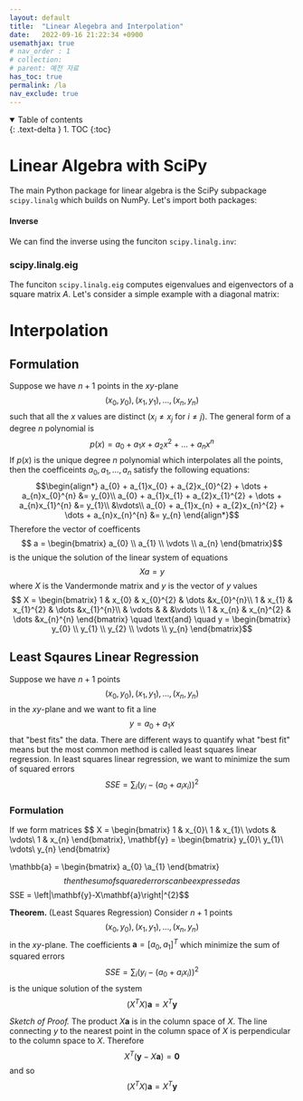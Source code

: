 ```yaml
---
layout: default
title:  "Linear Alegebra and Interpolation"
date:   2022-09-16 21:22:34 +0900
usemathjax: true
# nav_order : 1
# collection: 
# parent: 예전 자료
has_toc: true
permalink: /la
nav_exclude: true
---
```

<details open markdown="block">
  <summary>
    Table of contents
  </summary>
  {: .text-delta }
1. TOC
{:toc}
</details>

# Linear Algebra with SciPy
The main Python package for linear algebra is the SciPy subpackage `scipy.linalg` which builds on NumPy. Let's import both packages:

#### Inverse
We can find the inverse using the funciton `scipy.linalg.inv`:
### scipy.linalg.eig
The funciton `scipy.linalg.eig` computes eigenvalues and eigenvectors of a square matrix $A$.
Let's consider a simple example with a diagonal matrix:

# Interpolation
## Formulation
Suppose we have $n+1$ points in the $xy$-plane $$(x_{0},y_{0}), (x_{1}, y_{1}), \dots, (x_{n},y_{n})$$ such that all the $x$ values are distinct
$(x_{i} \neq x_{j} \text{  for  } i\neq j)$. The general form of a degree $n$ polynomial is $$p(x)=a_{0} + a_{1}x+a_{2}x^{2} + \dots + a_{n}x^{n}$$
If $p(x)$ is the unique degree $n$ polynomial which interpolates all the points, then the coefficeints $a_{0}, a_{1}, \dots, a_{n}$ satisfy the following equations:
$$\begin{align*}
a_{0} + a_{1}x_{0} + a_{2}x_{0}^{2} + \dots + a_{n}x_{0}^{n} &= y_{0}\\
a_{0} + a_{1}x_{1} + a_{2}x_{1}^{2} + \dots + a_{n}x_{1}^{n} &= y_{1}\\
&\vdots\\
a_{0} + a_{1}x_{n} + a_{2}x_{n}^{2} + \dots + a_{n}x_{n}^{n} &= y_{n}
\end{align*}$$
Therefore the vector of coefficents
$$ a = \begin{bmatrix} a_{0} \\ a_{1} \\ \vdots \\ a_{n} \end{bmatrix}$$
is the unique the solution of the linear system of equations $$Xa=y$$
where $X$ is the Vandermonde matrix and $y$ is the vector of $y$ values 
$$ X =
\begin{bmatrix}
1 & x_{0} & x_{0}^{2} & \dots &x_{0}^{n}\\
1 & x_{1} & x_{1}^{2} & \dots &x_{1}^{n}\\
  & \vdots &           &       &\vdots \\
1 & x_{n} & x_{n}^{2} & \dots &x_{n}^{n}
\end{bmatrix}
\quad \text{and} \quad y = \begin{bmatrix}
y_{0} \\
y_{1} \\
y_{2} \\
\vdots \\
y_{n} \end{bmatrix}$$


## Least Sqaures Linear Regression
Suppose we have $n+1$ points $$(x_{0}, y_{0}), (x_{1},y_{1}), \dots, (x_{n},y_{n})$$ in the $xy$-plane and we want to fit a line 
$$y=a_{0} +a_{1}x$$
that "best fits" the data. There are different ways to quantify what "best fit" means but the most common method is called least squares linear regression. In least squares linear regression, we want to minimize the sum of squared errors
$$SSE = \sum_{i}(y_{i}-(a_{0}+a_{i}x_{i}))^{2}$$
### Formulation
If we form matrices 
$$
X = 
\begin{bmatrix} 
1 & x_{0}\\
1 & x_{1}\\
\vdots & \vdots\\
1 & x_{n}
\end{bmatrix},
\mathbf{y} = \begin{bmatrix}
y_{0}\\
y_{1}\\
\vdots\\
y_{n}
\end{bmatrix}

\mathbb{a} = \begin{bmatrix} a_{0} \\a_{1} \end{bmatrix}$$
then the sum of squared errors can be expressed as 
$$SSE = \left|\mathbf{y}-X\mathbf{a}\right|^{2}$$

**Theorem.** (Least Squares Regression) Consider $n+1$ points
$$\left(x_{0}, y_{0}\right), \left(x_{1},y_{1}\right), \dots, \left(x_{n}, y_{n}\right)$$
in the $xy$-plane. The coefficients $\mathbf{a}=\left[a_{0}, a_{1} \right]^{T}$ which minimize the sum of squared errors
$$SSE = \sum_{i} (y_{i}-(a_{0}+a_{i}x_{i}))^{2}$$
is the unique solution of the system
$$(X^{T}X)\mathbf{a} = X^{T}\mathbf{y}$$

*Sketch of Proof.* The product $X\mathbf{a}$ is in the column space of $X$. The line connecting $y$ to the nearest point in the column space of $X$ is perpendicular to the column space to $X$. Therefore 
$$X^{T}(\mathbf{y}-X\mathbf{a}) = \mathbf{0}$$ 
and so
$$(X^{T}X)\mathbf{a} = X^{T}\mathbf{y}$$